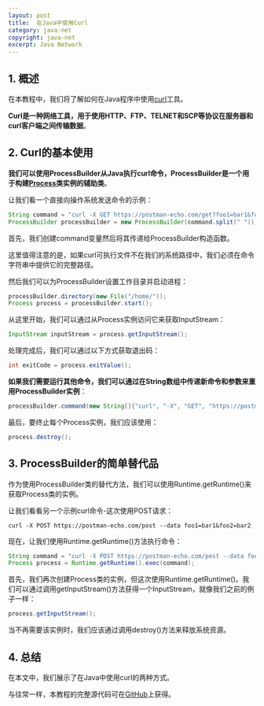 ```yaml
---
layout: post
title:  在Java中使用Curl
category: java-net
copyright: java-net
excerpt: Java Network
---
```


## 1. 概述

在本教程中，我们将了解如何在Java程序中使用[curl](https://curl.haxx.se/)工具。

**Curl是一种网络工具，用于使用HTTP、FTP、TELNET和SCP等协议在服务器和curl客户端之间传输数据**。

## 2. Curl的基本使用

**我们可以使用ProcessBuilder从Java执行curl命令，ProcessBuilder是一个用于构建[Process](https://www.baeldung.com/java-process-api)类实例的辅助类**。

让我们看一个直接向操作系统发送命令的示例：

```java
String command = "curl -X GET https://postman-echo.com/get?foo1=bar1&foo2=bar2";
ProcessBuilder processBuilder = new ProcessBuilder(command.split(" "));
```

首先，我们创建command变量然后将其传递给ProcessBuilder构造函数。

这里值得注意的是，如果curl可执行文件不在我们的系统路径中，我们必须在命令字符串中提供它的完整路径。

然后我们可以为ProcessBuilder设置工作目录并启动进程：

```java
processBuilder.directory(new File("/home/"));
Process process = processBuilder.start();
```

从这里开始，我们可以通过从Process实例访问它来获取InputStream：

```java
InputStream inputStream = process.getInputStream();
```

处理完成后，我们可以通过以下方式获取退出码：

```java
int exitCode = process.exitValue();
```

**如果我们需要运行其他命令，我们可以通过在String数组中传递新命令和参数来重用ProcessBuilder实例**：

```java
processBuilder.command(new String[]{"curl", "-X", "GET", "https://postman-echo.com?foo=bar"});
```

最后，要终止每个Process实例，我们应该使用：

```java
process.destroy();
```

## 3. ProcessBuilder的简单替代品 

作为使用ProcessBuilder类的替代方法，我们可以使用Runtime.getRuntime()来获取Process类的实例。

让我们看看另一个示例curl命令-这次使用POST请求：

```shell
curl -X POST https://postman-echo.com/post --data foo1=bar1&foo2=bar2
```

现在，让我们使用Runtime.getRuntime()方法执行命令：

```java
String command = "curl -X POST https://postman-echo.com/post --data foo1=bar1&foo2=bar2";
Process process = Runtime.getRuntime().exec(command);
```

首先，我们再次创建Process类的实例，但这次使用Runtime.getRuntime()。我们可以通过调用getInputStream()方法获得一个InputStream，就像我们之前的例子一样：

```java
process.getInputStream();
```

当不再需要该实例时，我们应该通过调用destroy()方法来释放系统资源。

## 4. 总结

在本文中，我们展示了在Java中使用curl的两种方式。

与往常一样，本教程的完整源代码可在[GitHub](https://github.com/tuyucheng7/taketoday-tutorial4j/tree/master/java-core-modules/java-networking-2)上获得。
